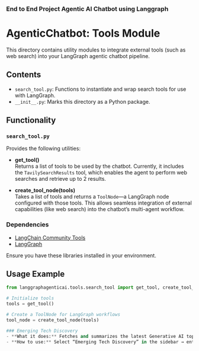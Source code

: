 ### End to End Project Agentic AI Chatbot using Langgraph

# AgenticChatbot: Tools Module

This directory contains utility modules to integrate external tools (such as web search) into your LangGraph agentic chatbot pipeline.

## Contents

- `search_tool.py`: Functions to instantiate and wrap search tools for use with LangGraph.
- `__init__.py`: Marks this directory as a Python package.

## Functionality

### `search_tool.py`

Provides the following utilities:

- **get_tool()**  
  Returns a list of tools to be used by the chatbot. Currently, it includes the `TavilySearchResults` tool, which enables the agent to perform web searches and retrieve up to 2 results.

- **create_tool_node(tools)**  
  Takes a list of tools and returns a `ToolNode`—a LangGraph node configured with those tools. This allows seamless integration of external capabilities (like web search) into the chatbot’s multi-agent workflow.

### Dependencies

- [LangChain Community Tools](https://github.com/langchain-ai/langchain)
- [LangGraph](https://github.com/langchain-ai/langgraph)

Ensure you have these libraries installed in your environment.

## Usage Example

```python
from langgraphagenticai.tools.search_tool import get_tool, create_tool_node

# Initialize tools
tools = get_tool()

# Create a ToolNode for LangGraph workflows
tool_node = create_tool_node(tools)

### Emerging Tech Discovery
- **What it does:** Fetches and summarizes the latest Generative AI topics from arXiv & Hugging Face.
- **How to use:** Select “Emerging Tech Discovery” in the sidebar → enter a field (e.g. “quantum AI”) → click “Discover Emerging Tech.”

